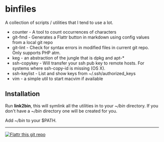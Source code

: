 binfiles
========

A collection of scripts / utilities that I tend to use a lot.

* counter - A tool to count occurrences of characters
* git-fmd - Generates a Flattr button in markdown using config values from a local git repo
* git-lint - Check for syntax errors in modified files in current git repo. Only supports PHP atm.
* keg - an abstraction of the jungle that is dpkg and apt-*
* ssh-copykey - Will transfer your ssh pub key to remote hosts. For systems
  where ssh-copy-id is missing (OS X).
* ssh-keylist - List and show keys from ~/.ssh/authorized_keys
* vim - a simple util to start macvim if available

Installation
------------

Run **link2bin**, this will symlink all the utilities in to your *~/bin* directory. If you don't have a *~/bin* directory one will be created for you. 

Add *~/bin* to your $PATH.

***

[![Flattr this git repo](http://api.flattr.com/button/flattr-badge-large.png)](https://flattr.com/submit/auto?user_id=leihog&url=https://github.com/leihog/binfiles&title=binfiles&language=en_GB&tags=github&category=software) 

